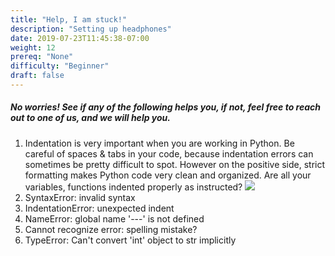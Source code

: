 ```yaml
---
title: "Help, I am stuck!"
description: "Setting up headphones"
date: 2019-07-23T11:45:38-07:00
weight: 12
prereq: "None"
difficulty: "Beginner"
draft: false
---
```

##### No worries! See if any of the following helps you, if not, feel free to reach out to one of us, and we will help you.

1. Indentation is very important when you are working in Python. Be careful of spaces & tabs in your code, because indentation errors can sometimes be pretty difficult to spot. However on the positive side, strict formatting makes Python code very clean and organized. Are all your variables, functions indented properly as instructed?
    ![](../img/screenshot-indentationerror.png)
2. SyntaxError: invalid syntax
3. IndentationError: unexpected indent
4. NameError: global name \'\-\--\' is not defined
5. Cannot recognize error: spelling mistake?
6. TypeError: Can't convert 'int' object to str implicitly